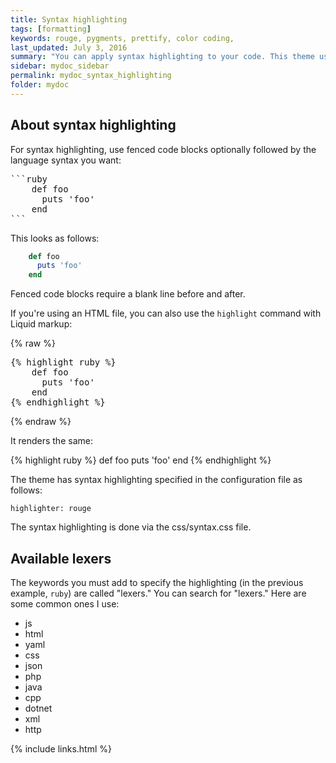 ```yaml
---
title: Syntax highlighting
tags: [formatting]
keywords: rouge, pygments, prettify, color coding,
last_updated: July 3, 2016
summary: "You can apply syntax highlighting to your code. This theme uses pygments and applies color coding based on the lexer you specify."
sidebar: mydoc_sidebar
permalink: mydoc_syntax_highlighting
folder: mydoc
---
```


## About syntax highlighting
For syntax highlighting, use fenced code blocks optionally followed by the language syntax you want:

<pre>
```ruby
    def foo
      puts 'foo'
    end
```
</pre>

This looks as follows:

```ruby
    def foo
      puts 'foo'
    end
```

Fenced code blocks require a blank line before and after.

If you're using an HTML file, you can also use the `highlight` command with Liquid markup:

{% raw %}
<pre>
{% highlight ruby %}
    def foo
      puts 'foo'
    end
{% endhighlight %}
</pre>
{% endraw %}

It renders the same:

{% highlight ruby %}
    def foo
      puts 'foo'
    end
{% endhighlight %}


The theme has syntax highlighting specified in the configuration file as follows:

```
highlighter: rouge
```

The syntax highlighting is done via the css/syntax.css file.

## Available lexers

The keywords you must add to specify the highlighting (in the previous example, `ruby`) are called "lexers." You can search for "lexers." Here are some common ones I use:

* js
* html
* yaml
* css
* json
* php
* java
* cpp
* dotnet
* xml
* http

{% include links.html %}
